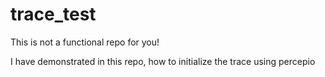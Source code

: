 # trace_test
This is not a functional repo for you!

I have demonstrated in this repo, how to initialize the trace using percepio